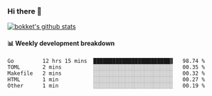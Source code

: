 ### Hi there 👋
[![bokket's github stats](https://github-readme-stats.vercel.app/api?username=bokket&show_icons=true&count_private=true)](https://github.com/anuraghazra/github-readme-stats)

#### :bar_chart: Weekly development breakdown
<!--START_SECTION:waka-->
```text
Go         12 hrs 15 mins  ████████████████████████▓   98.74 % 
TOML       2 mins          ░░░░░░░░░░░░░░░░░░░░░░░░░   00.35 % 
Makefile   2 mins          ░░░░░░░░░░░░░░░░░░░░░░░░░   00.32 % 
HTML       1 min           ░░░░░░░░░░░░░░░░░░░░░░░░░   00.27 % 
Other      1 min           ░░░░░░░░░░░░░░░░░░░░░░░░░   00.19 % 
```
<!--END_SECTION:waka-->
